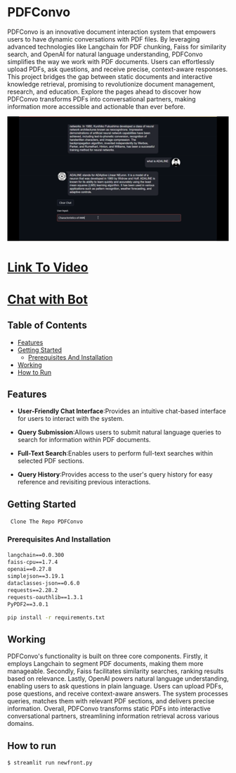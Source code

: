 # PDFConvo

PDFConvo is an innovative document interaction system that empowers users to have dynamic conversations with PDF files. By leveraging advanced technologies like Langchain for PDF chunking, Faiss for similarity search, and OpenAI for natural language understanding, PDFConvo simplifies the way we work with PDF documents. Users can effortlessly upload PDFs, ask questions, and receive precise, context-aware responses. This project bridges the gap between static documents and interactive knowledge retrieval, promising to revolutionize document management, research, and education. Explore the pages ahead to discover how PDFConvo transforms PDFs into conversational partners, making information more accessible and actionable than ever before.

<img src="https://github.com/ananthu666/PDFConvo/blob/main/screenshot/pdf_convo_ss.png">

# [Link To Video](./)

# [Chat with Bot](./)

## Table of Contents

- [Features](#features)
- [Getting Started](#getting-started)
  - [Prerequisites And Installation](#prerequisites-and-installation)
- [Working](#working)
- [How to Run](#how-to-run)

## Features
- **User-Friendly Chat Interface**:Provides an intuitive chat-based interface for users to interact with the system.

- **Query Submission**:Allows users to submit natural language queries to search for information within PDF documents.

- **Full-Text Search**:Enables users to perform full-text searches within selected PDF sections.

- **Query History**:Provides access to the user's query history for easy reference and revisiting previous interactions.

## Getting Started

``` Clone The Repo PDFConvo```

### Prerequisites And Installation

```
langchain==0.0.300
faiss-cpu==1.7.4
openai==0.27.8
simplejson==3.19.1
dataclasses-json==0.6.0
requests==2.28.2
requests-oauthlib==1.3.1
PyPDF2==3.0.1
```
```bash
pip install -r requirements.txt
```

## Working 
PDFConvo's functionality is built on three core components. Firstly, it employs Langchain to segment PDF documents, making them more manageable. Secondly, Faiss facilitates similarity searches, ranking results based on relevance. Lastly, OpenAI powers natural language understanding, enabling users to ask questions in plain language. Users can upload PDFs, pose questions, and receive context-aware answers. The system processes queries, matches them with relevant PDF sections, and delivers precise information. Overall, PDFConvo transforms static PDFs into interactive conversational partners, streamlining information retrieval across various domains.


## How to run
```bash
$ streamlit run newfront.py
```


